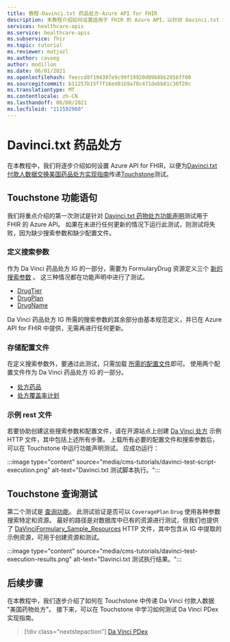 ```yaml
---
title: 教程-Davinci.txt 药品处方-Azure API for FHIR
description: 本教程介绍如何设置适用于 FHIR 的 Azure API，以针对 Davinci.txt 药品处方实现指南传递 Touchstone 测试。
services: healthcare-apis
ms.service: healthcare-apis
ms.subservice: fhir
ms.topic: tutorial
ms.reviewer: matjazl
ms.author: cavoeg
author: modillon
ms.date: 06/01/2021
ms.openlocfilehash: feeccd8f194397e9c99f19920d09b8bb2056ff08
ms.sourcegitcommit: b11257b15f7f16ed01b9a78c471debb81c30f20c
ms.translationtype: MT
ms.contentlocale: zh-CN
ms.lasthandoff: 06/08/2021
ms.locfileid: "111592960"
---
```

# <a name="davinci-drug-formulary"></a>Davinci.txt 药品处方

在本教程中，我们将逐步介绍如何设置 Azure API for FHIR，以便为[Davinci.txt 付款人数据交换美国药品处方实现指南](http://hl7.org/fhir/us/Davinci-drug-formulary/)传递[Touchstone](https://touchstone.aegis.net/touchstone/)测试。

## <a name="touchstone-capability-statement"></a>Touchstone 功能语句

我们将重点介绍的第一次测试是针对 [Davinci.txt 药物处方功能声明](https://touchstone.aegis.net/touchstone/testdefinitions?selectedTestGrp=/FHIRSandbox/DaVinci/FHIR4-0-1-Test/PDEX/Formulary/00-Capability&activeOnly=false&contentEntry=TEST_SCRIPTS)测试用于 FHIR 的 Azure API。 如果在未进行任何更新的情况下运行此测试，则测试将失败，因为缺少搜索参数和缺少配置文件。

### <a name="define-search-parameters"></a>定义搜索参数

作为 Da Vinci 药品处方 IG 的一部分，需要为 FormularyDrug 资源定义三个 [新的搜索参数](how-to-do-custom-search.md) 。 这三种情况都在功能声明中进行了测试。

* [DrugTier](http://hl7.org/fhir/us/davinci-drug-formulary/STU1.0.1/SearchParameter-DrugTier.json.html)
* [DrugPlan](http://hl7.org/fhir/us/davinci-drug-formulary/STU1.0.1/SearchParameter-DrugPlan.json.html)
* [DrugName](http://hl7.org/fhir/us/davinci-drug-formulary/STU1.0.1/SearchParameter-DrugName.json.html)

Da Vinci 药品处方 IG 所需的搜索参数的其余部分由基本规范定义，并已在 Azure API for FHIR 中提供，无需再进行任何更新。

### <a name="store-profiles"></a>存储配置文件

在定义搜索参数外，要通过此测试，只需加载 [所需的配置文件](validation-against-profiles.md)即可。 使用两个配置文件作为 Da Vinci 药品处方 IG 的一部分。

* [处方药品](http://hl7.org/fhir/us/davinci-drug-formulary/STU1.0.1/StructureDefinition-usdf-FormularyDrug.html)
* [处方覆盖率计划](http://hl7.org/fhir/us/davinci-drug-formulary/STU1.0.1/StructureDefinition-usdf-CoveragePlan.html)

### <a name="sample-rest-file"></a>示例 rest 文件

若要协助创建这些搜索参数和配置文件，请在开源站点上创建 [Da Vinci 处方](https://github.com/microsoft/fhir-server/blob/main/docs/rest/DaVinciFormulary/DaVinciFormulary.http) 示例 HTTP 文件，其中包括上述所有步骤。 上载所有必要的配置文件和搜索参数后，可以在 Touchstone 中运行功能声明测试。 应成功运行：

:::image type="content" source="media/cms-tutorials/davinci-test-script-execution.png" alt-text="Davinci.txt 测试脚本执行。":::

## <a name="touchstone-query-test"></a>Touchstone 查询测试

第二个测试是 [查询功能](https://touchstone.aegis.net/touchstone/testdefinitions?selectedTestGrp=/FHIRSandbox/DaVinci/FHIR4-0-1-Test/PDEX/Formulary/01-Query&activeOnly=false&contentEntry=TEST_SCRIPTS)。 此测试验证是否可以 `CoveragePlan` `Drug` 使用各种参数搜索特定和资源。 最好的路径是对数据库中已有的资源进行测试，但我们也提供了 [DaVinciFormulary_Sample_Resources](https://github.com/microsoft/fhir-server/blob/main/docs/rest/DaVinciFormulary/DaVinciFormulary_Sample_Resources.http) HTTP 文件，其中包含从 IG 中提取的示例资源，可用于创建资源和测试。

:::image type="content" source="media/cms-tutorials/davinci-test-execution-results.png" alt-text="Davinci.txt 测试执行结果。":::

## <a name="next-steps"></a>后续步骤

在本教程中，我们逐步介绍了如何在 Touchstone 中传递 Da Vinci 付款人数据 "美国药物处方"。 接下来，可以在 Touchstone 中学习如何测试 Da Vinci PDex 实现指南。

>[!div class="nextstepaction"]
>[Da Vinci PDex](davinci-pdex-tutorial.md)